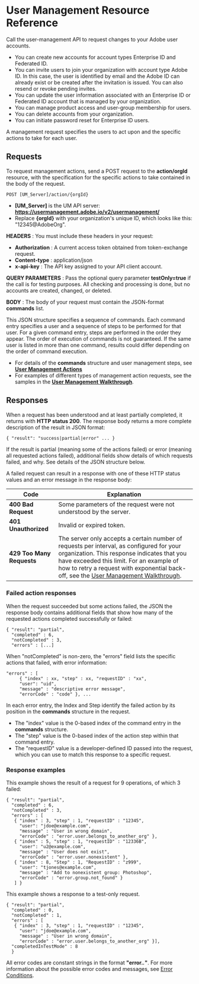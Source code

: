 # User Management Resource Reference

Call the user-management API to request changes to your Adobe user accounts.

* You can create new accounts for account types Enterprise ID and Federated ID.
* You can invite users to join your organization with account type Adobe ID. In this case, the user is identified by email and the Adobe ID can already exist or be created after the invitation is issued. You can also resend or revoke pending invites.
* You can update the user information associated with an Enterprise ID or Federated ID account that is managed by your organization.
* You can manage product access and user-group membership for users.
* You can delete accounts from your organization.
* You can initiate password reset for Enterprise ID users.

A management request specifies the users to act upon and the specific actions to take for each user.

## Requests

To request management actions, send a POST request to the **action/orgId** resource, with the specification for the specific actions to take contained in the body of the request.

```clike
POST [UM_Server]/action/{orgId}
```

* **[UM_Server]** is the UM API server: **https://usermanagement.adobe.io/v2/usermanagement/**
* Replace **{orgId}** with your organization's unique ID, which looks like this: "12345@AdobeOrg".

**HEADERS** : You must include these headers in your request:

* **Authorization** : A current access token obtained from token-exchange request.
* **Content-type** : application/json
* **x-api-key** : The API key assigned to your API client account.

**QUERY PARAMETERS** : Pass the optional query parameter **testOnly=true** if the call is for testing purposes. All checking and processing is done, but no accounts are created, changed, or deleted.

**BODY** : The body of your request must contain the JSON-format **commands** list.

This JSON structure specifies a sequence of commands. Each command entry specifies a user and a sequence of steps to be performed for that user. For a given command entry, steps are performed in the order they appear. The order of execution of commands is not guaranteed. If the same user is listed in more than one command, results could differ depending on the order of command execution.

* For details of the **commands** structure and user management steps, see **[User Management Actions](actionsref.md)**
* For examples of different types of management action requests, see the samples in the **[User Management Walkthrough](../samples)**.

## Responses

When a request has been understood and at least partially completed, it returns with **HTTP status 200**. The response body returns a more complete description of the result in JSON format:

```clike
{ "result": "success|partial|error" ... }
```

If the result is partial (meaning some of the actions failed) or error (meaning all requested actions failed), additional fields show details of which requests failed, and why. See details of the JSON structure below.

A failed request can result in a response with one of these HTTP status values and an error message in the response body:

| Code | Explanation |
| --- | ---- |
| **400 Bad Request** | Some parameters of the request were not understood by the server. |
| **401 Unauthorized** | Invalid or expired token. |
| **429 Too Many Requests** | The server only accepts a certain number of requests per interval, as configured for your organization. This response indicates that you have exceeded this limit. For an example of how to retry a request with exponential back-off, see the [User Management Walkthrough](../samples). |

### Failed action responses

When the request succeeded but some actions failed, the JSON the response body contains additional fields that show how many of the requested actions completed successfully or failed:

```clike
{ "result": "partial",
  "completed" : 6,
  "notCompleted" : 3,
  "errors" : [...]
```

When "notCompleted" is non-zero, the "errors" field lists the specific actions that failed, with error information:

```clike
"errors" : [
     { "index" : xx, "step" : xx, "requestID" : "xx",
     "user": "uid",
     "message" : "descriptive error message",
     "errorCode" : "code" }, ...
```

In each error entry, the Index and Step identify the failed action by its position in the **commands** structure in the request.

* The "index" value is the 0-based index of the command entry in the **commands** structure.
* The "step" value is the 0-based index of the action step within that command entry.
* The "requestID" value is a developer-defined ID passed into the request, which you can use to match this response to a specific request.

### Response examples

This example shows the result of a request for 9 operations, of which 3 failed:

```clike
{ "result": "partial",
  "completed" : 6,
  "notCompleted" : 3,
  "errors" : [
   { "index" : 3, "step" : 1, "requestID" : "12345",
     "user": "jdoe@example.com",
     "message" : "User in wrong domain",
     "errorCode" : "error.user.belongs_to_another_org" },
   { "index" : 5, "step" : 1, "requestID" : "12336B",
     "user": "u2@example.com",
     "message" : "User does not exist",
     "errorCode" : "error.user.nonexistent" },
   { "index" : 8, "Step" : 1, "RequestID" : "z999",
     "user": "tjones@example.com",
     "message" : "Add to nonexistent group: Photoshop",
     "errorCode" : "error.group.not_found" }
   ] }
```

This example shows a response to a test-only request.

```clike
{ "result": "partial",
  "completed" : 0,
  "notCompleted" : 1,
  "errors" : [
   { "index" : 3, "step" : 1, "requestID" : "12345",
     "user": "jdoe@example.com",
     "message" : "User in wrong domain",
     "errorCode" : "error.user.belongs_to_another_org" }],
  "completedInTestMode" : 8
  }
```

All error codes are constant strings in the format **"error.*.*"**. For more information about the possible error codes and messages, see [Error Conditions](errorref.md).
